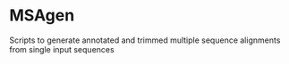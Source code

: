 # MSAgen
Scripts to generate annotated and trimmed multiple sequence alignments from single input sequences
